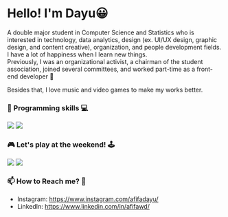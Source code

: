 # Hello! I'm Dayu:grinning:

A double major student in Computer Science and Statistics who is interested in technology, data analytics, design (ex. UI/UX design, graphic design, and content creative), organization, and people development fields. I have a lot of happiness when I learn new things. \
Previously, I was an organizational activist, a chairman of the student association, joined several committees, and worked part-time as a front-end developer :sunflower:

Besides that, I love music and video games to make my works better.

### :rocket: Programming skills :computer:
[![](https://img.shields.io/badge/r-%23276DC3.svg?&style=for-the-badge&logo=r&logoColor=white)](https://cran.r-project.org/)
[![](https://img.shields.io/badge/react_native%20-%2320232a.svg?&style=for-the-badge&logo=react&logoColor=%2361DAFB)](https://reactnative.dev/)

### :video_game: Let's play at the weekend! :joystick: 
[![](https://img.shields.io/badge/Steam-%23000000.svg?&style=for-the-badge&logo=steam&logoColor=white)](https://steamcommunity.com/id/completeday/) 
[![](https://img.shields.io/badge/Switch-%23E60012.svg?&style=for-the-badge&logo=nintendo%20switch&logoColor=white)](#)

### :mailbox: How to Reach me? :thought_balloon:
* Instagram: https://www.instagram.com/afifadayu/ 
* LinkedIn: https://www.linkedin.com/in/afifawd/

<!--
**afifadayu/afifadayu** is a ✨ _special_ ✨ repository because its `README.md` (this file) appears on your GitHub profile.

Here are some ideas to get you started:

- 🔭 I’m currently working on ...
- 🌱 I’m currently learning ...
- 👯 I’m looking to collaborate on ...
- 🤔 I’m looking for help with ...
- 💬 Ask me about ...
- 📫 How to reach me: ...
- 😄 Pronouns: ...
- ⚡ Fun fact: ...
-->
